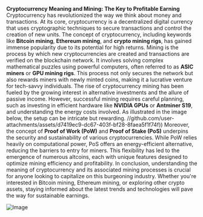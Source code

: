 **Cryptocurrency Meaning and Mining: The Key to Profitable Earning**
Cryptocurrency has revolutionized the way we think about money and transactions. At its core, cryptocurrency is a decentralized digital currency that uses cryptographic techniques to secure transactions and control the creation of new units. The concept of cryptocurrency, including keywords like **Bitcoin mining**, **Ethereum mining**, and **crypto mining rigs**, has gained immense popularity due to its potential for high returns. 
Mining is the process by which new cryptocurrencies are created and transactions are verified on the blockchain network. It involves solving complex mathematical puzzles using powerful computers, often referred to as **ASIC miners** or **GPU mining rigs**. This process not only secures the network but also rewards miners with newly minted coins, making it a lucrative venture for tech-savvy individuals.
The rise of cryptocurrency mining has been fueled by the growing interest in alternative investments and the allure of passive income. However, successful mining requires careful planning, such as investing in efficient hardware like **NVIDIA GPUs** or **Antminer S19**, and understanding the energy costs involved. As illustrated in the image below, the setup can be intricate but rewarding.
 //github.com/user-attachments/assets/d7419ec9-dc67-403f-bf28-8faea5f1f74f))
Moreover, the concept of **Proof of Work (PoW)** and **Proof of Stake (PoS)** underpins the security and sustainability of various cryptocurrencies. While PoW relies heavily on computational power, PoS offers an energy-efficient alternative, reducing the barriers to entry for miners. This flexibility has led to the emergence of numerous altcoins, each with unique features designed to optimize mining efficiency and profitability.
In conclusion, understanding the meaning of cryptocurrency and its associated mining processes is crucial for anyone looking to capitalize on this burgeoning industry. Whether you're interested in Bitcoin mining, Ethereum mining, or exploring other crypto assets, staying informed about the latest trends and technologies will pave the way for sustainable earnings.


![Image](https://github.com/user-attachments/assets/4a25d116-2220-4385-b08e-f287af8fcbc4)